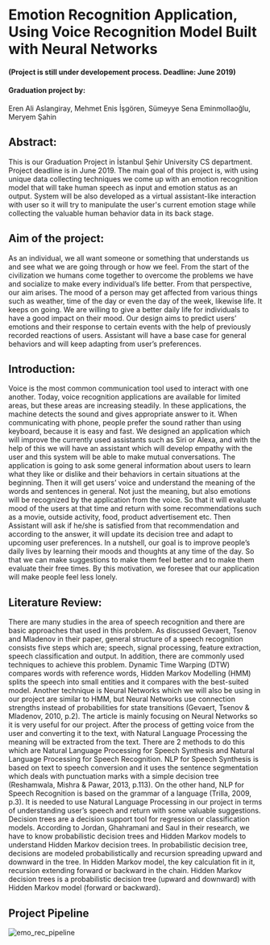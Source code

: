# Emotion Recognition Application, Using Voice Recognition Model Built with Neural Networks

#### (Project is still under developement process. Deadline: June 2019)

#### Graduation project by: 
  Eren Ali Aslangiray,
  Mehmet Enis İşgören,
  Sümeyye Sena Eminmollaoğlu,
  Meryem Şahin
  
## Abstract:  
  This is our Graduation Project in İstanbul Şehir University CS department. Project deadline is in June 2019. The main goal of this project is, with using unique data collecting techniques we come up with an emotion recognition model that will take human speech as input and emotion status as an output. System will be also developed as a virtual assistant-like interaction with user so it will try to manipulate the user's current emotion stage while collecting the valuable human behavior data in its back stage.

## Aim of the project:

  As an individual, we all want someone or something that understands us and see what we are going through or how we feel. From the start of the civilization we humans come together to overcome the problems we have and socialize to make every individual’s life better. From that perspective, our aim arises.
  The mood of a person may get affected from various things such as weather, time of the day or even the day of the week, likewise life. It keeps on going. We are willing to give a better daily life for individuals to have a good impact on their mood. Our design aims to predict users’ emotions and their response to certain events with the help of previously recorded reactions of users. Assistant will have a base case for general behaviors and will keep adapting from user’s preferences.
  
## Introduction:

  Voice is the most common communication tool used to interact with one another. Today, voice recognition applications are available for limited areas, but these areas are increasing steadily. In these applications, the machine detects the sound and gives appropriate answer to it. When communicating with phone, people prefer the sound rather than using keyboard, because it is easy and fast. We designed an application which will improve the currently used assistants such as Siri or Alexa, and with the help of this we will have an assistant which will develop empathy with the user and this system will be able to make mutual conversations. The application is going to ask some general information about users to learn what they like or dislike and their behaviors in certain situations at the beginning. Then it will get users’ voice and understand the meaning of the words and sentences in general. Not just the meaning, but also emotions will be recognized by the application from the voice. So that it will evaluate mood of the users at that time and return with some recommendations such as a movie, outside activity, food, product advertisement etc. Then Assistant will ask if he/she is satisfied from that recommendation and according to the answer, it will update its decision tree and adapt to upcoming user preferences.
  In a nutshell, our goal is to improve people’s daily lives by learning their moods and thoughts at any time of the day. So that we can make suggestions to make them feel better and to make them evaluate their free times. By this motivation, we foresee that our application will make people feel less lonely.

## Literature Review:

  There are many studies in the area of speech recognition and there are basic approaches that used in this problem. As discussed Gevaert, Tsenov and Mladenov in their paper, general structure of a speech recognition consists five steps which are; speech, signal processing, feature extraction, speech classification and output. In addition, there are commonly used techniques to achieve this problem. Dynamic Time Warping (DTW) compares words with reference words, Hidden Markov Modelling (HMM) splits the speech into small entities and it compares with the best-suited model. Another technique is Neural Networks which we will also be using in our project are similar to HMM, but Neural Networks use connection strengths instead of probabilities for state transitions (Gevaert, Tsenov & Mladenov, 2010, p.2). The article is mainly focusing on Neural Networks so it is very useful for our project.
  After the process of getting voice from the user and converting it to the text, with Natural Language Processing the meaning will be extracted from the text. There are 2 methods to do this which are Natural Language Processing for Speech Synthesis and Natural Language Processing for Speech Recognition. NLP for Speech Synthesis is based on text to speech conversion and it uses the sentence segmentation which deals with punctuation marks with a simple decision tree (Reshamwala, Mishra & Pawar, 2013, p.113). On the other hand, NLP for Speech Recognition is based on the grammar of a language (Trilla, 2009, p.3). It is needed to use Natural Language Processing in our project in terms of understanding user’s speech and return with some valuable suggestions.
  Decision trees are a decision support tool for regression or classification models. According to Jordan, Ghahramani and Saul in their research, we have to know probabilistic decision trees and Hidden Markov models to understand Hidden Markov decision trees. In probabilistic decision tree, decisions are modeled probabilistically and recursion spreading upward and downward in the tree. In Hidden Markov model, the key calculation fit in it, recursion extending forward or backward in the chain. Hidden Markov decision trees is a probabilistic decision tree (upward and downward) with Hidden Markov model (forward or backward).

## Project Pipeline
![emo_rec_pipeline](https://user-images.githubusercontent.com/36948475/54489944-95777500-48c2-11e9-875b-01f1b6ce6492.png)
